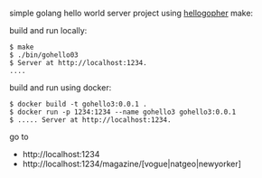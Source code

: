 simple golang hello world server project using [hellogopher](https://github.com/cloudflare/hellogopher) make:

build and run locally:
```
$ make
$ ./bin/gohello03
$ Server at http://localhost:1234.
....
```

build and run using docker:
```
$ docker build -t gohello3:0.0.1 .
$ docker run -p 1234:1234 --name gohello3 gohello3:0.0.1
$ ..... Server at http://localhost:1234.
```

go to
- http://localhost:1234
- http://localhost:1234/magazine/[vogue|natgeo|newyorker]
